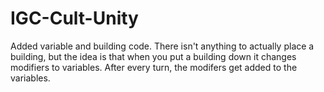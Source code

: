 # IGC-Cult-Unity
Added variable and building code. There isn't anything to actually place a building, but the idea is that when you put a building down it changes modifiers to variables. After every turn, the modifers get added to the variables.